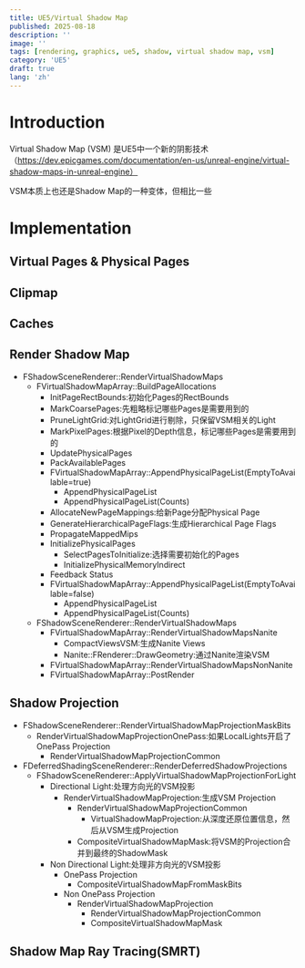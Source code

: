 ```yaml
---
title: UE5/Virtual Shadow Map
published: 2025-08-18
description: ''
image: ''
tags: [rendering, graphics, ue5, shadow, virtual shadow map, vsm]
category: 'UE5'
draft: true 
lang: 'zh'
---
```


# Introduction
Virtual Shadow Map (VSM) 是UE5中一个新的阴影技术（https://dev.epicgames.com/documentation/en-us/unreal-engine/virtual-shadow-maps-in-unreal-engine）

VSM本质上也还是Shadow Map的一种变体，但相比一些

# Implementation

## Virtual Pages & Physical Pages

## Clipmap

## Caches

## Render Shadow Map

* FShadowSceneRenderer::RenderVirtualShadowMaps
  * FVirtualShadowMapArray::BuildPageAllocations
    * InitPageRectBounds:初始化Pages的RectBounds
    * MarkCoarsePages:先粗略标记哪些Pages是需要用到的
    * PruneLightGrid:对LightGrid进行剔除，只保留VSM相关的Light
    * MarkPixelPages:根据Pixel的Depth信息，标记哪些Pages是需要用到的
    * UpdatePhysicalPages
    * PackAvailablePages
    * FVirtualShadowMapArray::AppendPhysicalPageList(EmptyToAvailable=true)
      * AppendPhysicalPageList
      * AppendPhysicalPageList(Counts)
    * AllocateNewPageMappings:给新Page分配Physical Page
    * GenerateHierarchicalPageFlags:生成Hierarchical Page Flags
    * PropagateMappedMips
    * InitializePhysicalPages
      * SelectPagesToInitialize:选择需要初始化的Pages
      * InitializePhysicalMemoryIndirect
    * Feedback Status
    * FVirtualShadowMapArray::AppendPhysicalPageList(EmptyToAvailable=false)
      * AppendPhysicalPageList
      * AppendPhysicalPageList(Counts)
  * FShadowSceneRenderer::RenderVirtualShadowMaps
    * FVirtualShadowMapArray::RenderVirtualShadowMapsNanite
      * CompactViewsVSM:生成Nanite Views
      * Nanite::FRenderer::DrawGeometry:通过Nanite渲染VSM
    * FVirtualShadowMapArray::RenderVirtualShadowMapsNonNanite
    * FVirtualShadowMapArray::PostRender

## Shadow Projection
* FShadowSceneRenderer::RenderVirtualShadowMapProjectionMaskBits
  * RenderVirtualShadowMapProjectionOnePass:如果LocalLights开启了OnePass Projection
    * RenderVirtualShadowMapProjectionCommon
* FDeferredShadingSceneRenderer::RenderDeferredShadowProjections
  * FShadowSceneRenderer::ApplyVirtualShadowMapProjectionForLight
    * Directional Light:处理方向光的VSM投影
      * RenderVirtualShadowMapProjection:生成VSM Projection
        * RenderVirtualShadowMapProjectionCommon
          * VirtualShadowMapProjection:从深度还原位置信息，然后从VSM生成Projection
        * CompositeVirtualShadowMapMask:将VSM的Projection合并到最终的ShadowMask
    * Non Directional Light:处理非方向光的VSM投影
      * OnePass Projection
        * CompositeVirtualShadowMapFromMaskBits
      * Non OnePass Projection
        * RenderVirtualShadowMapProjection
          * RenderVirtualShadowMapProjectionCommon
          * CompositeVirtualShadowMapMask

## Shadow Map Ray Tracing(SMRT)